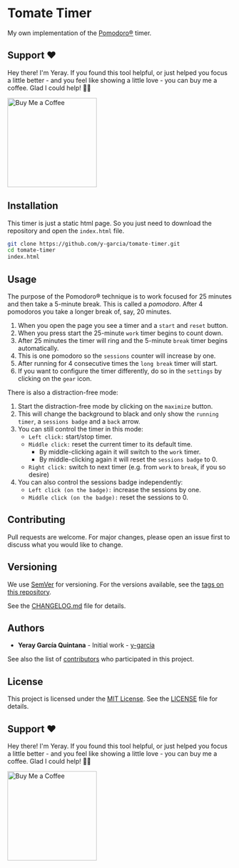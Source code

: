 # Tomate Timer

My own implementation of the [Pomodoro®](https://francescocirillo.com/pages/pomodoro-technique) timer.

## Support ❤️

Hey there! I'm Yeray. If you found this tool helpful, or just helped you focus a little better - 
and you feel like showing a little love - you can buy me a coffee. Glad I could help! 🙏🏼 

[<img src="https://cdn.buymeacoffee.com/buttons/v2/default-yellow.png" alt="Buy Me a Coffee" width="200">](https://www.buymeacoffee.com/yeraflow)

## Installation

This timer is just a static html page. So you just need to download the repository and open the `index.html` file.

```bash
git clone https://github.com/y-garcia/tomate-timer.git
cd tomate-timer
index.html
```

## Usage

The purpose of the Pomodoro® technique is to work focused for 25 minutes and then take a 5-minute break.
This is called a _pomodoro_. After 4 pomodoros you take a longer break of, say, 20 minutes.
  
1. When you open the page you see a timer and a `start` and `reset` button.
2. When you press start the 25-minute `work` timer begins to count down.
3. After 25 minutes the timer will ring and the 5-minute `break` timer begins automatically.
4. This is one pomodoro so the `sessions` counter will increase by one.
5. After running for 4 consecutive times the `long break` timer will start.
6. If you want to configure the timer differently, do so in the `settings` by clicking on the `gear` icon.

There is also a distraction-free mode:
1. Start the distraction-free mode by clicking on the `maximize` button.
2. This will change the background to black and only show the `running timer`, a `sessions badge` and a `back` arrow.
3. You can still control the timer in this mode:
    - `Left click:` start/stop timer.
    - `Middle click:` reset the current timer to its default time.
        - By middle-clicking again it will switch to the `work` timer.
        - By middle-clicking again it will reset the `sessions badge` to 0.
    - `Right click:` switch to next timer (e.g. from `work` to `break`, if you so desire)
4. You can also control the sessions badge independently:
    - `Left click (on the badge):` increase the sessions by one.
    - `Middle click (on the badge):` reset the sessions to 0.

## Contributing
Pull requests are welcome. For major changes, please open an issue first to discuss what you would like to change.

## Versioning

We use [SemVer](http://semver.org/) for versioning. For the versions available, see the [tags on this repository](https://github.com/y-garcia/tomate-timer/tags).

See the [CHANGELOG.md](CHANGELOG.md) file for details. 

## Authors

* **Yeray García Quintana** - Initial work - [y-garcia](https://github.com/y-garcia)

See also the list of [contributors](https://github.com/y-garcia/tomate-timer/contributors) who participated in this project.

## License

This project is licensed under the [MIT License](https://choosealicense.com/licenses/mit/). See the [LICENSE](LICENSE) file for details.

## Support ❤️

Hey there! I'm Yeray. If you found this tool helpful, or just helped you focus a little better -
and you feel like showing a little love - you can buy me a coffee. Glad I could help! 🙏🏼

[<img src="https://cdn.buymeacoffee.com/buttons/v2/default-yellow.png" alt="Buy Me a Coffee" width="200">](https://www.buymeacoffee.com/yeraflow)
